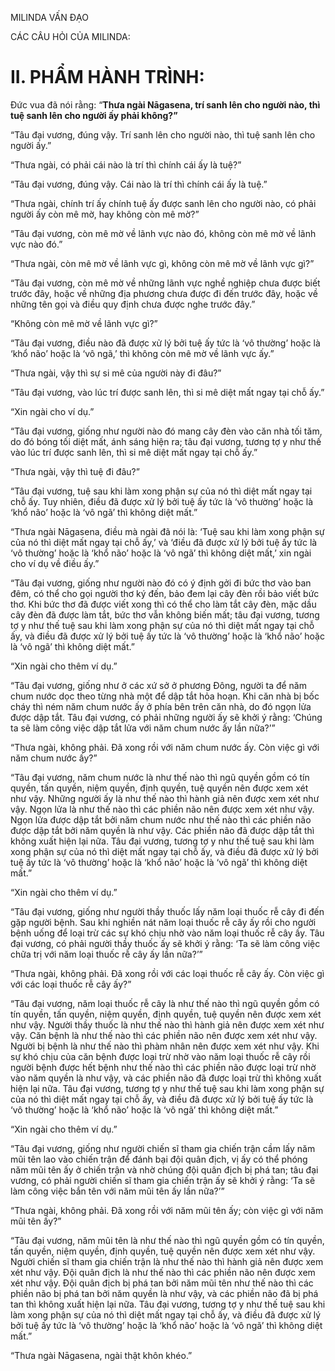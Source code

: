 MILINDA VẤN ĐẠO

CÁC CÂU HỎI CỦA MILINDA:

# II. PHẨM HÀNH TRÌNH:

Đức vua đã nói rằng: “**Thưa ngài Nāgasena, trí sanh lên cho người nào, thì tuệ sanh lên cho người ấy phải không?”**

“Tâu đại vương, đúng vậy. Trí sanh lên cho người nào, thì tuệ sanh lên cho người ấy.”

“Thưa ngài, có phải cái nào là trí thì chính cái ấy là tuệ?”

“Tâu đại vương, đúng vậy. Cái nào là trí thì chính cái ấy là tuệ.”

“Thưa ngài, chính trí ấy chính tuệ ấy được sanh lên cho người nào, có phải người ấy còn mê mờ, hay không còn mê mờ?”

“Tâu đại vương, còn mê mờ về lãnh vực nào đó, không còn mê mờ về lãnh vực nào đó.”

“Thưa ngài, còn mê mờ về lãnh vực gì, không còn mê mờ về lãnh vực gì?”

“Tâu đại vương, còn mê mờ về những lãnh vực nghề nghiệp chưa được biết trước đây, hoặc về những địa phương chưa được đi đến trước đây, hoặc về những tên gọi và điều quy định chưa được nghe trước đây.”

“Không còn mê mờ về lãnh vực gì?”

“Tâu đại vương, điều nào đã được xử lý bởi tuệ ấy tức là ‘vô thường’ hoặc là ‘khổ não’ hoặc là ‘vô ngã,’ thì không còn mê mờ về lãnh vực ấy.”

“Thưa ngài, vậy thì sự si mê của người này đi đâu?”

“Tâu đại vương, vào lúc trí được sanh lên, thì si mê diệt mất ngay tại chỗ ấy.”

“Xin ngài cho ví dụ.”

“Tâu đại vương, giống như người nào đó mang cây đèn vào căn nhà tối tăm, do đó bóng tối diệt mất, ánh sáng hiện ra; tâu đại vương, tương tợ y như thế vào lúc trí được sanh lên, thì si mê diệt mất ngay tại chỗ ấy.”

“Thưa ngài, vậy thì tuệ đi đâu?”

“Tâu đại vương, tuệ sau khi làm xong phận sự của nó thì diệt mất ngay tại chỗ ấy. Tuy nhiên, điều đã được xử lý bởi tuệ ấy tức là ‘vô thường’ hoặc là ‘khổ não’ hoặc là ‘vô ngã’ thì không diệt mất.”

“Thưa ngài Nāgasena, điều mà ngài đã nói là: ‘Tuệ sau khi làm xong phận sự của nó thì diệt mất ngay tại chỗ ấy,’ và ‘điều đã được xử lý bởi tuệ ấy tức là ‘vô thường’ hoặc là ‘khổ não’ hoặc là ‘vô ngã’ thì không diệt mất,’ xin ngài cho ví dụ về điều ấy.”

“Tâu đại vương, giống như người nào đó có ý định gởi đi bức thơ vào ban đêm, có thể cho gọi người thơ ký đến, bảo đem lại cây đèn rồi bảo viết bức thơ. Khi bức thơ đã được viết xong thì có thể cho làm tắt cây đèn, mặc dầu cây đèn đã được làm tắt, bức thơ vẫn không biến mất; tâu đại vương, tương tợ y như thế tuệ sau khi làm xong phận sự của nó thì diệt mất ngay tại chỗ ấy, và điều đã được xử lý bởi tuệ ấy tức là ‘vô thường’ hoặc là ‘khổ não’ hoặc là ‘vô ngã’ thì không diệt mất.”

“Xin ngài cho thêm ví dụ.”

“Tâu đại vương, giống như ở các xứ sở ở phương Đông, người ta để năm chum nước dọc theo từng nhà một để dập tắt hỏa hoạn. Khi căn nhà bị bốc cháy thì ném năm chum nước ấy ở phía bên trên căn nhà, do đó ngọn lửa được dập tắt. Tâu đại vương, có phải những người ấy sẽ khởi ý rằng: ‘Chúng ta sẽ làm công việc dập tắt lửa với năm chum nước ấy lần nữa?’”

“Thưa ngài, không phải. Đã xong rồi với năm chum nước ấy. Còn việc gì với năm chum nước ấy?”

“Tâu đại vương, năm chum nước là như thế nào thì ngũ quyền gồm có tín quyền, tấn quyền, niệm quyền, định quyền, tuệ quyền nên được xem xét như vậy. Những người ấy là như thế nào thì hành giả nên được xem xét như vậy. Ngọn lửa là như thế nào thì các phiền não nên được xem xét như vậy. Ngọn lửa được dập tắt bởi năm chum nước như thế nào thì các phiền não được dập tắt bởi năm quyền là như vậy. Các phiền não đã được dập tắt thì không xuất hiện lại nữa. Tâu đại vương, tương tợ y như thế tuệ sau khi làm xong phận sự của nó thì diệt mất ngay tại chỗ ấy, và điều đã được xử lý bởi tuệ ấy tức là ‘vô thường’ hoặc là ‘khổ não’ hoặc là ‘vô ngã’ thì không diệt mất.”

“Xin ngài cho thêm ví dụ.”

“Tâu đại vương, giống như người thầy thuốc lấy năm loại thuốc rễ cây đi đến gặp người bệnh. Sau khi nghiền nát năm loại thuốc rễ cây ấy rồi cho người bệnh uống để loại trừ các sự khó chịu nhờ vào năm loại thuốc rễ cây ấy. Tâu đại vương, có phải người thầy thuốc ấy sẽ khởi ý rằng: ‘Ta sẽ làm công việc chữa trị với năm loại thuốc rễ cây ấy lần nữa?’”

“Thưa ngài, không phải. Đã xong rồi với các loại thuốc rễ cây ấy. Còn việc gì với các loại thuốc rễ cây ấy?”

“Tâu đại vương, năm loại thuốc rễ cây là như thế nào thì ngũ quyền gồm có tín quyền, tấn quyền, niệm quyền, định quyền, tuệ quyền nên được xem xét như vậy. Người thầy thuốc là như thế nào thì hành giả nên được xem xét như vậy. Căn bệnh là như thế nào thì các phiền não nên được xem xét như vậy. Người bị bệnh là như thế nào thì phàm nhân nên được xem xét như vậy. Khi sự khó chịu của căn bệnh được loại trừ nhờ vào năm loại thuốc rễ cây rồi người bệnh được hết bệnh như thế nào thì các phiền não được loại trừ nhờ vào năm quyền là như vậy, và các phiền não đã được loại trừ thì không xuất hiện lại nữa. Tâu đại vương, tương tợ y như thế tuệ sau khi làm xong phận sự của nó thì diệt mất ngay tại chỗ ấy, và điều đã được xử lý bởi tuệ ấy tức là ‘vô thường’ hoặc là ‘khổ não’ hoặc là ‘vô ngã’ thì không diệt mất.”

“Xin ngài cho thêm ví dụ.”

“Tâu đại vương, giống như người chiến sĩ tham gia chiến trận cầm lấy năm mũi tên lao vào chiến trận để đánh bại đội quân địch, vị ấy có thể phóng năm mũi tên ấy ở chiến trận và nhờ chúng đội quân địch bị phá tan; tâu đại vương, có phải người chiến sĩ tham gia chiến trận ấy sẽ khởi ý rằng: ‘Ta sẽ làm công việc bắn tên với năm mũi tên ấy lần nữa?’”

“Thưa ngài, không phải. Đã xong rồi với năm mũi tên ấy; còn việc gì với năm mũi tên ấy?”

“Tâu đại vương, năm mũi tên là như thế nào thì ngũ quyền gồm có tín quyền, tấn quyền, niệm quyền, định quyền, tuệ quyền nên được xem xét như vậy. Người chiến sĩ tham gia chiến trận là như thế nào thì hành giả nên được xem xét như vậy. Đội quân địch là như thế nào thì các phiền não nên được xem xét như vậy. Đội quân địch bị phá tan bởi năm mũi tên như thế nào thì các phiền não bị phá tan bởi năm quyền là như vậy, và các phiền não đã bị phá tan thì không xuất hiện lại nữa. Tâu đại vương, tương tợ y như thế tuệ sau khi làm xong phận sự của nó thì diệt mất ngay tại chỗ ấy, và điều đã được xử lý bởi tuệ ấy tức là ‘vô thường’ hoặc là ‘khổ não’ hoặc là ‘vô ngã’ thì không diệt mất.”

“Thưa ngài Nāgasena, ngài thật khôn khéo.”
